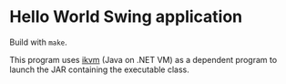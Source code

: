 Hello World Swing application
=============================

Build with `make`.

This program uses [ikvm](http://www.ikvm.net) (Java on .NET VM) as a dependent program
to launch the JAR containing the executable class.
